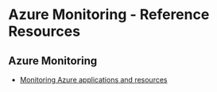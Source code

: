 # Azure Monitoring - Reference Resources

## Azure Monitoring

* [Monitoring Azure applications and resources](https://docs.microsoft.com/en-us/azure/monitoring-and-diagnostics/monitoring-overview)

